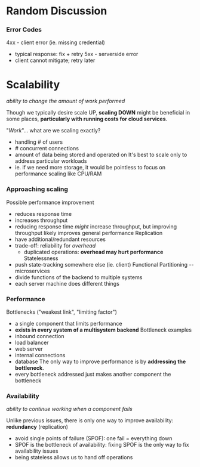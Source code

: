 # Random Discussion 
### Error Codes
4xx - client error (ie. missing credential)
- typical response: fix + retry
5xx - serverside error
- client cannot mitigate; retry later

# Scalability
*ability to change the amount of work performed*

Though we typically desire scale UP, **scaling DOWN** might be beneficial in some places, **particularly with running costs for cloud services**.

"*Work*"... what are we scaling exactly?
- handling # of users
- \# concurrent connections
- amount of data being stored and operated on
It's best to scale only to address particular workloads
- ie. if we need more storage, it would be pointless to focus on performance scaling like CPU/RAM

### Approaching scaling
Possible performance improvement
- reduces response time
- increases throughput
- reducing response time *might* increase throughput, but improving throughput likely improves general performance
Replication
- have additional/redundant resources
- trade-off: reliability for *overhead*
	- duplicated operations: **overhead may hurt performance**
 Statelessness
 - push state-tracking somewhere else (ie. client)
 Functional Partitioning -- microservices
 - divide functions of the backend to multiple systems
 - each server machine does different things
### Performance
Bottlenecks ("weakest link", "limiting factor")
- a single component that limits performance
- **exists in every system of a multisystem backend**
Bottleneck examples
- inbound connection
- load balancer
- web server
- internal connections
- database
The only way to improve performance is by **addressing the bottleneck**.
- every bottleneck addressed just makes another component the bottleneck
### Availability
*ability to continue working when a component fails*

Unlike previous issues, there is only one way to improve availability: **redundancy** (replication)
- avoid single points of failure (SPOF): one fail = everything down
- SPOF is the bottleneck of availability: fixing SPOF is the only way to fix availability issues
- being stateless allows us to hand off operations